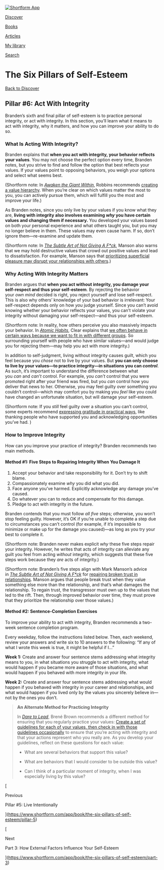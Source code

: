 [![Shortform App](https://www.shortform.com/img/logo.36a2399e.svg)](https://www.shortform.com/app)

[Discover](https://www.shortform.com/app)

[Books](https://www.shortform.com/app/books)

[Articles](https://www.shortform.com/app/articles)

[My library](https://www.shortform.com/app/library)

[Search](https://www.shortform.com/app/search)

# The Six Pillars of Self-Esteem

[Back to Discover](https://www.shortform.com/app)

## Pillar #6: Act With Integrity

Branden’s sixth and final pillar of self-esteem is to practice personal integrity, or act with integrity. In this section, you’ll learn what it means to act with integrity, why it matters, and how you can improve your ability to do so.

### What Is Acting With Integrity?

Branden explains that **when you act with integrity, your behavior reflects your values**. You may not choose the perfect option every time, Branden notes, but you strive to find and follow the option that best reflects your values. If your values point to opposing behaviors, you weigh your options and select what seems best.

(Shortform note: In _[Awaken the Giant Within](https://shortform.com/app/book/awaken-the-giant-within/)_, Robbins recommends [creating a value hierarchy](https://shortform.com/app/book/awaken-the-giant-within/chapter-12#understand-the-role-of-values). When you’re clear on which values matter the most to you, you can actively pursue them, which will fulfill you the most and improve your life.)

As Branden notes, since you only live by your values if you know what they are, **living with integrity also involves examining _why_ you have certain values and changing them if necessary.** You developed your values based on both your personal experience and what others taught you, but you may no longer believe in them. These values may even cause harm. If so, don’t ignore them—re-examine and update them.

(Shortform note: In _[The Subtle Art of Not Giving A F*ck](https://shortform.com/app/book/the-subtle-art-of-not-giving-a-f-ck)_, Manson also warns that we may hold destructive values that crowd out positive values and lead to dissatisfaction. For example, Manson says that [prioritizing superficial pleasure may disrupt your relationships with others](https://shortform.com/app/book/the-subtle-art-of-not-giving-a-f-ck#adopting-destructive-values).)

### Why Acting With Integrity Matters

Branden argues that **when you act without integrity, you damage your self-respect and thus your self-esteem**. By rejecting the behavior your _own mind_ decided is right, you reject yourself and lose self-respect. This is also why others’ knowledge of your bad behavior is irrelevant: Your self-respect depends only on how _you_ judge yourself. Since you can’t avoid knowing whether your behavior reflects your values, you can’t violate your integrity without damaging your self-respect—and thus your self-esteem.

(Shortform note: In reality, how others perceive you also massively impacts your behavior. In _[Atomic Habits](https://shortform.com/app/book/atomic-habits/)_, Clear explains that [we often behave in certain ways because we want to fit in with different groups](https://shortform.com/app/book/atomic-habits/chapter-5#social-relevance). So surrounding yourself with people who have similar values—and would judge you for rejecting them—may help you act with more integrity.)

In addition to self-judgment, living without integrity causes guilt, which you feel because you _chose_ not to live by your values. But **you can only choose to live by your values—to practice integrity—in situations you can _control_**. As such, it’s important to understand the difference between what you _can_ and _can’t_ control. For example, you _can’t_ control that you were promoted right after your friend was fired, but you _can_ control how you deliver that news to her. Otherwise, you may feel guilty over something you couldn’t control—which may comfort you by making you _feel_ like you could have changed an unfortunate situation, but will damage your self-esteem.

(Shortform note: If you _still_ feel guilty over a situation you can’t control, some experts recommend [expressing gratitude in practical ways](https://www.healthline.com/health/mental-health/how-to-stop-feeling-guilty#gratitude), like thanking people who have supported you and acknowledging opportunities you’ve had. )

### How to Improve Integrity

How can you improve your practice of integrity? Branden recommends two main methods.

#### Method #1: Five Steps to Repairing Integrity When You Damage It

1. Accept your behavior and take responsibility for it. Don’t try to shift blame.
2. Compassionately examine _why_ you did what you did.
3. Face anyone you’ve harmed. Explicitly acknowledge any damage you’ve caused.
4. Do whatever you can to reduce and compensate for this damage.
5. Pledge to act with integrity in the future.

Branden contends that you must follow _all five_ steps; otherwise, you won’t stop feeling guilty. However, it’s OK if you’re unable to complete a step due to circumstances you can’t control (for example, if it’s impossible to minimize or make up for the damage you caused)—as long as you try your best to complete it.

(Shortform note: Branden never makes explicit _why_ these five steps repair your integrity. However, he writes that acts of integrity can alleviate any guilt you feel from acting _without_ integrity, which suggests that these five steps work because they _are_ acts of integrity.)

(Shortform note: Branden’s five steps align with Mark Manson’s advice in _[The Subtle Art of Not Giving A F*ck](https://shortform.com/app/book/the-subtle-art-of-not-giving-a-f-ck)_ for [repairing broken trust in relationships](https://shortform.com/app/book/the-subtle-art-of-not-giving-a-f-ck/chapter-8#building-trust-in-a-relationship). Manson argues that people break trust when they value something else more than the relationship, and that’s what damages the relationship. To regain trust, the transgressor must own up to the values that led to the rift. Then, through improved behavior over time, they must prove that they prioritize the relationship over those values.)

#### Method #2: Sentence-Completion Exercises

To improve your ability to act with integrity, Branden recommends a two-week sentence completion program.

Every weekday, follow the instructions listed below. Then, each weekend, review your answers and write six to 10 answers to the following: “If any of what I wrote this week is true, it might be helpful if I…”

**Week 1:** Create and answer four sentence stems addressing what integrity means to you, in what situations you struggle to act with integrity, what would happen if you became more aware of those situations, and what would happen if you behaved with more integrity in your life.

**Week 2:** Create and answer four sentence stems addressing what would happen if you behaved with integrity in your career and relationships, and what would happen if you lived only by the values you sincerely believe in—not by the ones you don’t.

> **An Alternate Method for Practicing Integrity**
> 
> In _[Dare to Lead](https://shortform.com/app/book/dare-to-lead/)_, Brené Brown recommends a different method for ensuring that you regularly practice your values: [Create a set of guidelines for each of your values, then check in with those guidelines occasionally](https://shortform.com/app/book/dare-to-lead/chapter-2#choosing-practicing-your-values) to ensure that you’re acting with integrity and that your actions represent who you really are. As you develop your guidelines, reflect on these questions for each value:
> 
> - What are several behaviors that support this value?
>     
> - What are behaviors that I would consider to be outside this value?
>     
> - Can I think of a particular moment of integrity, when I was especially living by this value?
>     

[

Previous

Pillar #5: Live Intentionally

](https://www.shortform.com/app/book/the-six-pillars-of-self-esteem/pillar-5)

[

Next

Part 3: How External Factors Influence Your Self-Esteem

](https://www.shortform.com/app/book/the-six-pillars-of-self-esteem/part-3)